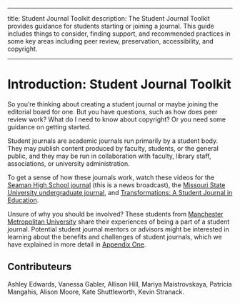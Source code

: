 - - -
title: Student Journal Toolkit description: The Student Journal Toolkit provides guidance for students starting or joining a journal. This guide includes things to consider, finding support, and recommended practices in some key areas including peer review, preservation, accessibility, and copyright.
- - -

# Introduction: Student Journal Toolkit

So you’re thinking about creating a student journal or maybe joining the editorial board for one. But you have questions, such as how does peer review work? What do I need to know about copyright? Or you need some guidance on getting started.

Student journals are academic journals run primarily by a student body. They may  publish content produced by faculty, students, or the general public, and they  may be run in collaboration with faculty, library staff, associations, or university administration.

To get a sense of how these journals work, watch these videos for the [Seaman High School journal](https://www.youtube.com/watch?v=TuatU2-IPt4) (this is a news broadcast), the [Missouri State University undergraduate journal](https://www.youtube.com/watch?v=At5xx3J5LrE), and [Transformations: A Student Journal in Education](https://youtu.be/rtQ4U4nD-QY).

Unsure of why you should be involved? These students from [Manchester Metropolitan University](https://www.youtube.com/watch?v=u9x9NlGVqOI) share their experiences of being a part of a student journal. Potential student journal mentors or advisors might be interested in learning about the benefits and challenges of student journals, which we have explained in more detail in [Appendix One](./appendix-1).

## Contributeurs

Ashley Edwards, Vanessa Gabler, Allison Hill, Mariya Maistrovskaya, Patricia Mangahis, Alison Moore, Kate Shuttleworth, Kevin Stranack.




